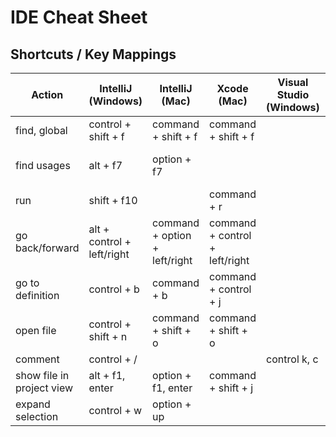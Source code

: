 # IDE Cheat Sheet #


## Shortcuts / Key Mappings ##

 | Action                    | IntelliJ (Windows)         | IntelliJ (Mac)      | Xcode (Mac)           | Visual Studio (Windows) | Visual Studio (Mac) | Eclipse (Windows) |
 | ------------------------- | -------------------------- | ------------------- | --------------------- | ----------------------- | ------------------- | ----------------- |
 | find, global              | control + shift + f        | command + shift + f | command + shift + f   |                         | command + .         |                   |
 | find usages               | alt + f7                   | option + f7         |                       |                         | shift + command + r |                   |
 | run                       | shift + f10                |                     | command + r           |                         |                     |                   |
 | go back/forward           | alt + control + left/right | command + option + left/right | command + control + left/right |      |                     | alt + left/right  |
 | go to definition          | control + b                | command + b         | command + control + j |                         | command + d         | f3                |
 | open file                 | control + shift + n        | command + shift + o | command + shift + o   |                         |                     | alt + shift + r   |
 | comment                   | control + /                |                     |                       | control k, c            |                     |                   |
 | show file in project view | alt + f1, enter            | option + f1, enter  | command + shift + j   |                         |                     |                   |
 | expand selection          | control + w                | option + up         |                       |                         |                     |                   | 
 
